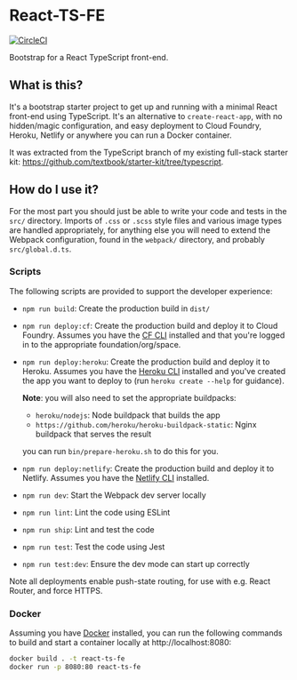 # React-TS-FE

[![CircleCI](https://circleci.com/gh/textbook/react-ts-fe.svg?style=svg)](https://circleci.com/gh/textbook/react-ts-fe)

Bootstrap for a React TypeScript front-end.

## What is this?

It's a bootstrap starter project to get up and running with a minimal React
front-end using TypeScript. It's an alternative to `create-react-app`, with
no hidden/magic configuration, and easy deployment to Cloud Foundry, Heroku,
Netlify or anywhere you can run a Docker container.

It was extracted from the TypeScript branch of my existing full-stack starter
kit: https://github.com/textbook/starter-kit/tree/typescript.

## How do I use it?

For the most part you should just be able to write your code and tests in the
`src/` directory. Imports of `.css` or `.scss` style files and various image
types are handled appropriately, for anything else you will need to extend the
Webpack configuration, found in the `webpack/` directory, and probably
`src/global.d.ts`.

### Scripts

The following scripts are provided to support the developer experience:

- `npm run build`: Create the production build in `dist/`

- `npm run deploy:cf`: Create the production build and deploy it to Cloud
    Foundry. Assumes you have the [CF CLI] installed and that you're logged in
    to the appropriate foundation/org/space.

- `npm run deploy:heroku`: Create the production build and deploy it to
    Heroku. Assumes you have the [Heroku CLI] installed and you've created the
    app you want to deploy to (run `heroku create --help` for guidance).

    **Note**: you will also need to set the appropriate buildpacks:

    - `heroku/nodejs`: Node buildpack that builds the app
    - `https://github.com/heroku/heroku-buildpack-static`: Nginx buildpack that
        serves the result

    you can run `bin/prepare-heroku.sh` to do this for you.

- `npm run deploy:netlify`: Create the production build and deploy it to
    Netlify. Assumes you have the [Netlify CLI] installed.

- `npm run dev`: Start the Webpack dev server locally

- `npm run lint`: Lint the code using ESLint

- `npm run ship`: Lint and test the code

- `npm run test`: Test the code using Jest

- `npm run test:dev`: Ensure the dev mode can start up correctly

Note all deployments enable push-state routing, for use with e.g. React
Router, and force HTTPS.

### Docker

Assuming you have [Docker] installed, you can run the following commands to
build and start a container locally at http://localhost:8080:

```bash
docker build . -t react-ts-fe
docker run -p 8080:80 react-ts-fe
```

[CF CLI]: https://docs.cloudfoundry.org/cf-cli/install-go-cli.html
[Docker]: https://docs.docker.com/get-docker/
[Heroku CLI]: https://devcenter.heroku.com/articles/heroku-cli
[Netlify CLI]: https://docs.netlify.com/cli/get-started/
